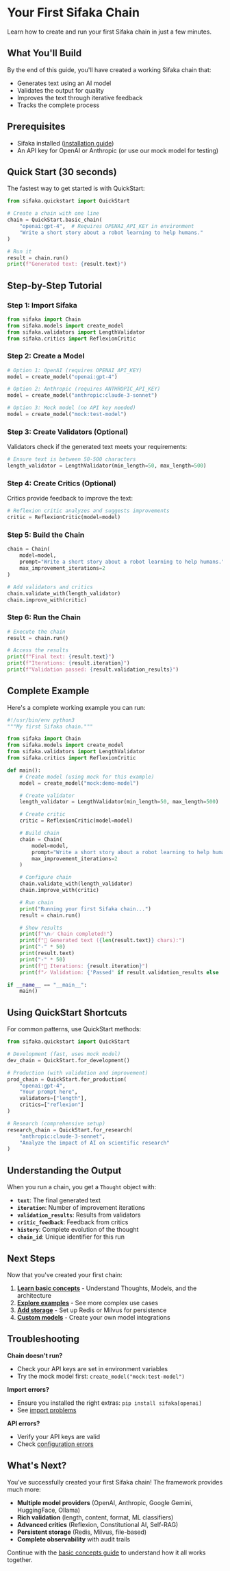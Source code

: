 # Your First Sifaka Chain

Learn how to create and run your first Sifaka chain in just a few minutes.

## What You'll Build

By the end of this guide, you'll have created a working Sifaka chain that:
- Generates text using an AI model
- Validates the output for quality
- Improves the text through iterative feedback
- Tracks the complete process

## Prerequisites

- Sifaka installed ([installation guide](installation.md))
- An API key for OpenAI or Anthropic (or use our mock model for testing)

## Quick Start (30 seconds)

The fastest way to get started is with QuickStart:

```python
from sifaka.quickstart import QuickStart

# Create a chain with one line
chain = QuickStart.basic_chain(
    "openai:gpt-4",  # Requires OPENAI_API_KEY in environment
    "Write a short story about a robot learning to help humans."
)

# Run it
result = chain.run()
print(f"Generated text: {result.text}")
```

## Step-by-Step Tutorial

### Step 1: Import Sifaka

```python
from sifaka import Chain
from sifaka.models import create_model
from sifaka.validators import LengthValidator
from sifaka.critics import ReflexionCritic
```

### Step 2: Create a Model

```python
# Option 1: OpenAI (requires OPENAI_API_KEY)
model = create_model("openai:gpt-4")

# Option 2: Anthropic (requires ANTHROPIC_API_KEY)
model = create_model("anthropic:claude-3-sonnet")

# Option 3: Mock model (no API key needed)
model = create_model("mock:test-model")
```

### Step 3: Create Validators (Optional)

Validators check if the generated text meets your requirements:

```python
# Ensure text is between 50-500 characters
length_validator = LengthValidator(min_length=50, max_length=500)
```

### Step 4: Create Critics (Optional)

Critics provide feedback to improve the text:

```python
# Reflexion critic analyzes and suggests improvements
critic = ReflexionCritic(model=model)
```

### Step 5: Build the Chain

```python
chain = Chain(
    model=model,
    prompt="Write a short story about a robot learning to help humans.",
    max_improvement_iterations=2
)

# Add validators and critics
chain.validate_with(length_validator)
chain.improve_with(critic)
```

### Step 6: Run the Chain

```python
# Execute the chain
result = chain.run()

# Access the results
print(f"Final text: {result.text}")
print(f"Iterations: {result.iteration}")
print(f"Validation passed: {result.validation_results}")
```

## Complete Example

Here's a complete working example you can run:

```python
#!/usr/bin/env python3
"""My first Sifaka chain."""

from sifaka import Chain
from sifaka.models import create_model
from sifaka.validators import LengthValidator
from sifaka.critics import ReflexionCritic

def main():
    # Create model (using mock for this example)
    model = create_model("mock:demo-model")

    # Create validator
    length_validator = LengthValidator(min_length=50, max_length=500)

    # Create critic
    critic = ReflexionCritic(model=model)

    # Build chain
    chain = Chain(
        model=model,
        prompt="Write a short story about a robot learning to help humans.",
        max_improvement_iterations=2
    )

    # Configure chain
    chain.validate_with(length_validator)
    chain.improve_with(critic)

    # Run chain
    print("Running your first Sifaka chain...")
    result = chain.run()

    # Show results
    print(f"\n✅ Chain completed!")
    print(f"📝 Generated text ({len(result.text)} chars):")
    print("-" * 50)
    print(result.text)
    print("-" * 50)
    print(f"🔄 Iterations: {result.iteration}")
    print(f"✓ Validation: {'Passed' if result.validation_results else 'No validators'}")

if __name__ == "__main__":
    main()
```

## Using QuickStart Shortcuts

For common patterns, use QuickStart methods:

```python
from sifaka.quickstart import QuickStart

# Development (fast, uses mock model)
dev_chain = QuickStart.for_development()

# Production (with validation and improvement)
prod_chain = QuickStart.for_production(
    "openai:gpt-4",
    "Your prompt here",
    validators=["length"],
    critics=["reflexion"]
)

# Research (comprehensive setup)
research_chain = QuickStart.for_research(
    "anthropic:claude-3-sonnet",
    "Analyze the impact of AI on scientific research"
)
```

## Understanding the Output

When you run a chain, you get a `Thought` object with:

- **`text`**: The final generated text
- **`iteration`**: Number of improvement iterations
- **`validation_results`**: Results from validators
- **`critic_feedback`**: Feedback from critics
- **`history`**: Complete evolution of the thought
- **`chain_id`**: Unique identifier for this run

## Next Steps

Now that you've created your first chain:

1. **[Learn basic concepts](basic-concepts.md)** - Understand Thoughts, Models, and the architecture
2. **[Explore examples](../../examples/)** - See more complex use cases
3. **[Add storage](../guides/storage-setup.md)** - Set up Redis or Milvus for persistence
4. **[Custom models](../guides/custom-models.md)** - Create your own model integrations

## Troubleshooting

**Chain doesn't run?**
- Check your API keys are set in environment variables
- Try the mock model first: `create_model("mock:test-model")`

**Import errors?**
- Ensure you installed the right extras: `pip install sifaka[openai]`
- See [import problems](../troubleshooting/import-problems.md)

**API errors?**
- Verify your API keys are valid
- Check [configuration errors](../troubleshooting/configuration-errors.md)

## What's Next?

You've successfully created your first Sifaka chain! The framework provides much more:

- **Multiple model providers** (OpenAI, Anthropic, Google Gemini, HuggingFace, Ollama)
- **Rich validation** (length, content, format, ML classifiers)
- **Advanced critics** (Reflexion, Constitutional AI, Self-RAG)
- **Persistent storage** (Redis, Milvus, file-based)
- **Complete observability** with audit trails

Continue with the [basic concepts guide](basic-concepts.md) to understand how it all works together.
